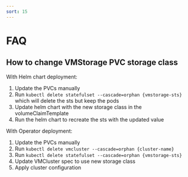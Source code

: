 ```yaml
---
sort: 15
---
```


# FAQ

## How to change VMStorage PVC storage class

With Helm chart deployment:

1. Update the PVCs manually
2. Run `kubectl delete statefulset --cascade=orphan {vmstorage-sts}` which will delete the sts but keep the pods
3. Update helm chart with the new storage class in the volumeClaimTemplate
4. Run the helm chart to recreate the sts with the updated value

With Operator deployment:

1. Update the PVCs manually
2. Run `kubectl delete vmcluster --cascade=orphan {cluster-name}`
3. Run `kubectl delete statefulset --cascade=orphan {vmstorage-sts}`
4. Update VMCluster spec to use new storage class
5. Apply cluster configuration
